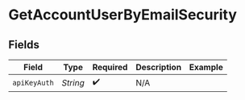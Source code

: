 # GetAccountUserByEmailSecurity


## Fields

| Field              | Type               | Required           | Description        | Example            |
| ------------------ | ------------------ | ------------------ | ------------------ | ------------------ |
| `apiKeyAuth`       | *String*           | :heavy_check_mark: | N/A                |                    |